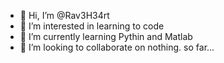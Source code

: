 - 👋 Hi, I’m @Rav3H34rt
- 👀 I’m interested in learning to code
- 🌱 I’m currently learning Pythin and Matlab
- 💞️ I’m looking to collaborate on nothing. so far...

<!---
Rav3H34rt/Rav3H34rt is a ✨ special ✨ repository because its `README.md` (this file) appears on your GitHub profile.
You can click the Preview link to take a look at your changes.
--->
